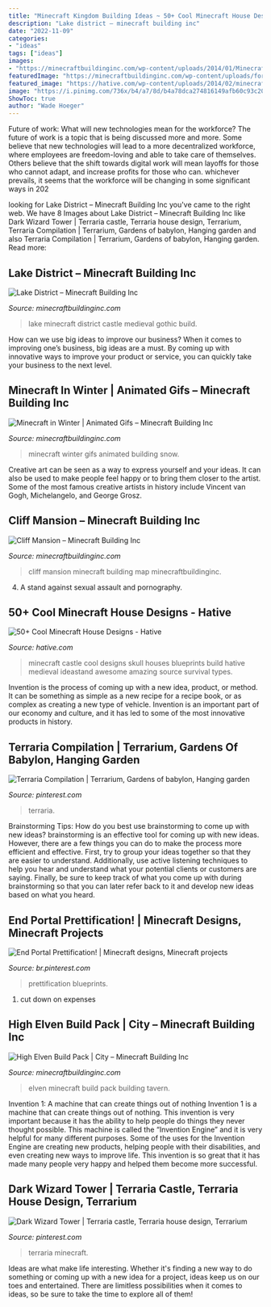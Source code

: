 ```yaml
---
title: "Minecraft Kingdom Building Ideas ~ 50+ Cool Minecraft House Designs"
description: "Lake district – minecraft building inc"
date: "2022-11-09"
categories:
- "ideas"
tags: ["ideas"]
images:
- "https://minecraftbuildinginc.com/wp-content/uploads/2014/01/Minecraft-building-winter-snow-its-cold-outside-gif.gif"
featuredImage: "https://minecraftbuildinginc.com/wp-content/uploads/formidable/5/Lake-District-Minecraft-Complete-Build-Download-complete-castle-mansion-gothic-medieval-5.jpg"
featured_image: "https://hative.com/wp-content/uploads/2014/02/minecraft-houses/minecraft-skull-castle-3.jpg"
image: "https://i.pinimg.com/736x/b4/a7/8d/b4a78dca274816149afb60c93c206044.jpg"
ShowToc: true
author: "Wade Hoeger"
---
```



Future of work: What will new technologies mean for the workforce?
The future of work is a topic that is being discussed more and more. Some believe that new technologies will lead to a more decentralized workforce, where employees are freedom-loving and able to take care of themselves. Others believe that the shift towards digital work will mean layoffs for those who cannot adapt, and increase profits for those who can. whichever prevails, it seems that the workforce will be changing in some significant ways in 202
	

		
looking for Lake District – Minecraft Building Inc you've came to the right web. We have 8 Images about Lake District – Minecraft Building Inc like Dark Wizard Tower | Terraria castle, Terraria house design, Terrarium, Terraria Compilation | Terrarium, Gardens of babylon, Hanging garden and also Terraria Compilation | Terrarium, Gardens of babylon, Hanging garden. Read more:
		
    
## Lake District – Minecraft Building Inc

<img loading=lazy src="https://minecraftbuildinginc.com/wp-content/uploads/formidable/5/Lake-District-Minecraft-Complete-Build-Download-complete-castle-mansion-gothic-medieval-5.jpg" onerror="this.onerror=null;this.src='https://tse3.mm.bing.net/th?id=OIP.CQOw98utPtu9DvTH_e5BIQHaEK&amp;pid=15.1';" alt="Lake District – Minecraft Building Inc">

_Source: minecraftbuildinginc.com_

>lake minecraft district castle medieval gothic build. 

	

How can we use big ideas to improve our business?
When it comes to improving one’s business, big ideas are a must. By coming up with innovative ways to improve your product or service, you can quickly take your business to the next level.

    
## Minecraft In Winter | Animated Gifs – Minecraft Building Inc

<img loading=lazy src="https://minecraftbuildinginc.com/wp-content/uploads/2014/01/Minecraft-building-winter-snow-its-cold-outside-gif.gif" onerror="this.onerror=null;this.src='https://tse3.mm.bing.net/th?id=OIP.JhuJ64Xa25kRw8cu58_YuAHaKW&amp;pid=15.1';" alt="Minecraft in Winter | Animated Gifs – Minecraft Building Inc">

_Source: minecraftbuildinginc.com_

>minecraft winter gifs animated building snow. 

	

Creative art can be seen as a way to express yourself and your ideas. It can also be used to make people feel happy or to bring them closer to the artist. Some of the most famous creative artists in history include Vincent van Gogh, Michelangelo, and George Grosz.

    
## Cliff Mansion – Minecraft Building Inc

<img loading=lazy src="https://minecraftbuildinginc.com/wp-content/uploads/2014/03/cliff-mansion-minecraft-building-ideas-8.jpg" onerror="this.onerror=null;this.src='https://tse2.mm.bing.net/th?id=OIP.qB6k9-f3IrRylJ94rdODIwHaEW&amp;pid=15.1';" alt="Cliff Mansion – Minecraft Building Inc">

_Source: minecraftbuildinginc.com_

>cliff mansion minecraft building map minecraftbuildinginc. 

	

4. A stand against sexual assault and pornography.

    
## 50+ Cool Minecraft House Designs - Hative

<img loading=lazy src="https://hative.com/wp-content/uploads/2014/02/minecraft-houses/minecraft-skull-castle-3.jpg" onerror="this.onerror=null;this.src='https://tse2.mm.bing.net/th?id=OIP.rQS27eKKIE5hczcEvHRrVwHaEK&amp;pid=15.1';" alt="50+ Cool Minecraft House Designs - Hative">

_Source: hative.com_

>minecraft castle cool designs skull houses blueprints build hative medieval ideastand awesome amazing source survival types. 

	

Invention is the process of coming up with a new idea, product, or method. It can be something as simple as a new recipe for a recipe book, or as complex as creating a new type of vehicle. Invention is an important part of our economy and culture, and it has led to some of the most innovative products in history.

    
## Terraria Compilation | Terrarium, Gardens Of Babylon, Hanging Garden

<img loading=lazy src="https://i.pinimg.com/736x/85/a7/59/85a759990c652e94a866eae533d84ed3.jpg" onerror="this.onerror=null;this.src='https://tse2.mm.bing.net/th?id=OIP.ETBmwc9DIjiEnULkl_Ge8wHaF_&amp;pid=15.1';" alt="Terraria Compilation | Terrarium, Gardens of babylon, Hanging garden">

_Source: pinterest.com_

>terraria. 

	

Brainstorming Tips: How do you best use brainstorming to come up with new ideas?
brainstorming is an effective tool for coming up with new ideas. However, there are a few things you can do to make the process more efficient and effective. First, try to group your ideas together so that they are easier to understand. Additionally, use active listening techniques to help you hear and understand what your potential clients or customers are saying. Finally, be sure to keep track of what you come up with during brainstorming so that you can later refer back to it and develop new ideas based on what you heard.

    
## End Portal Prettification! | Minecraft Designs, Minecraft Projects

<img loading=lazy src="https://i.pinimg.com/736x/b4/a7/8d/b4a78dca274816149afb60c93c206044.jpg" onerror="this.onerror=null;this.src='https://tse4.mm.bing.net/th?id=OIP.5VyY9e-Z4JNA0xkgxFFY4AHaEK&amp;pid=15.1';" alt="End Portal Prettification! | Minecraft designs, Minecraft projects">

_Source: br.pinterest.com_

>prettification blueprints. 

	

1. cut down on expenses

    
## High Elven Build Pack | City – Minecraft Building Inc

<img loading=lazy src="http://minecraftbuildinginc.com/wp-content/uploads/2013/12/High-Elven-Build-Pack-ciy-minecraft-building-ideas-10.jpg" onerror="this.onerror=null;this.src='https://tse3.mm.bing.net/th?id=OIP.IQn_gOeLDGd73g2WII8U9QHaEQ&amp;pid=15.1';" alt="High Elven Build Pack | City – Minecraft Building Inc">

_Source: minecraftbuildinginc.com_

>elven minecraft build pack building tavern. 

	

Invention 1: A machine that can create things out of nothing
Invention 1 is a machine that can create things out of nothing. This invention is very important because it has the ability to help people do things they never thought possible. This machine is called the “Invention Engine” and it is very helpful for many different purposes. Some of the uses for the Invention Engine are creating new products, helping people with their disabilities, and even creating new ways to improve life. This invention is so great that it has made many people very happy and helped them become more successful.

    
## Dark Wizard Tower | Terraria Castle, Terraria House Design, Terrarium

<img loading=lazy src="https://i.pinimg.com/736x/71/28/cd/7128cd2d76333a8ac0f082fdcf6e1f3d.jpg" onerror="this.onerror=null;this.src='https://tse3.mm.bing.net/th?id=OIP.V8Uq7lwxyfNPriNknDkztgHaNr&amp;pid=15.1';" alt="Dark Wizard Tower | Terraria castle, Terraria house design, Terrarium">

_Source: pinterest.com_

>terraria minecraft. 

	

Ideas are what make life interesting. Whether it's finding a new way to do something or coming up with a new idea for a project, ideas keep us on our toes and entertained. There are limitless possibilities when it comes to ideas, so be sure to take the time to explore all of them!

